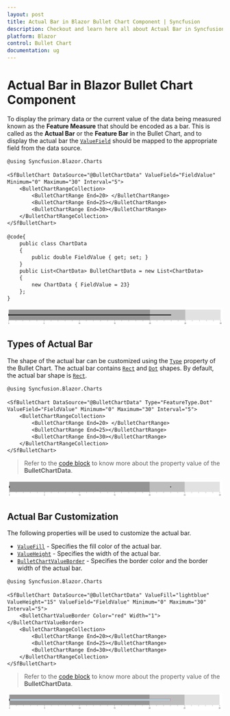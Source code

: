 ```yaml
---
layout: post
title: Actual Bar in Blazor Bullet Chart Component | Syncfusion
description: Checkout and learn here all about Actual Bar in Syncfusion Blazor Bullet Chart component and much more.
platform: Blazor
control: Bullet Chart 
documentation: ug
---
```


# Actual Bar in Blazor Bullet Chart Component

To display the primary data or the current value of the data being measured known as the **Feature Measure** that should be encoded as a bar. This is called as the **Actual Bar** or the **Feature Bar** in the Bullet Chart, and to display the actual bar the [`ValueField`](https://help.syncfusion.com/cr/blazor/Syncfusion.Blazor.Charts.SfBulletChart-1.html#Syncfusion_Blazor_Charts_SfBulletChart_1_ValueField) should be mapped to the appropriate field from the data source.

```cshtml
@using Syncfusion.Blazor.Charts

<SfBulletChart DataSource="@BulletChartData" ValueField="FieldValue" Minimum="0" Maximum="30" Interval="5">
    <BulletChartRangeCollection>
        <BulletChartRange End=20> </BulletChartRange>
        <BulletChartRange End=25></BulletChartRange>
        <BulletChartRange End=30></BulletChartRange>
    </BulletChartRangeCollection>
</SfBulletChart>

@code{
    public class ChartData
    {
        public double FieldValue { get; set; }
    }
    public List<ChartData> BulletChartData = new List<ChartData>
    {
        new ChartData { FieldValue = 23}
    };
}
```

![Actual Bar in Bullet Chart](images/value-bar.png)

## Types of Actual Bar

The shape of the actual bar can be customized using the [`Type`](https://help.syncfusion.com/cr/blazor/Syncfusion.Blazor.Charts.SfBulletChart-1.html#Syncfusion_Blazor_Charts_SfBulletChart_1_Type) property of the Bullet Chart. The actual bar contains [`Rect`](https://help.syncfusion.com/cr/blazor/Syncfusion.Blazor.Charts.FeatureType.html#Syncfusion_Blazor_Charts_FeatureType_Rect) and [`Dot`](https://help.syncfusion.com/cr/blazor/Syncfusion.Blazor.Charts.FeatureType.html#Syncfusion_Blazor_Charts_FeatureType_Dot) shapes. By default, the actual bar shape is [`Rect`](https://help.syncfusion.com/cr/blazor/Syncfusion.Blazor.Charts.FeatureType.html#Syncfusion_Blazor_Charts_FeatureType_Rect).

```cshtml
@using Syncfusion.Blazor.Charts

<SfBulletChart DataSource="@BulletChartData" Type="FeatureType.Dot" ValueField="FieldValue" Minimum="0" Maximum="30" Interval="5">
    <BulletChartRangeCollection>
        <BulletChartRange End=20> </BulletChartRange>
        <BulletChartRange End=25></BulletChartRange>
        <BulletChartRange End=30></BulletChartRange>
    </BulletChartRangeCollection>
</SfBulletChart>
```

> Refer to the [code block](#feature-bar) to know more about the property value of the **BulletChartData**.

![Types of Actual Bar](images/value-type.png)

## Actual Bar Customization

The following properties will be used to customize the actual bar.

* [`ValueFill`](https://help.syncfusion.com/cr/blazor/Syncfusion.Blazor.Charts.SfBulletChart-1.html#Syncfusion_Blazor_Charts_SfBulletChart_1_ValueFill) - Specifies the fill color of the actual bar.
* [`ValueHeight`](https://help.syncfusion.com/cr/blazor/Syncfusion.Blazor.Charts.SfBulletChart-1.html#Syncfusion_Blazor_Charts_SfBulletChart_1_ValueHeight) - Specifies the width of the actual bar.
* [`BulletChartValueBorder`](https://help.syncfusion.com/cr/blazor/Syncfusion.Blazor.Charts.BulletChartValueBorder.html) - Specifies the border color and the border width of the actual bar.

```cshtml
@using Syncfusion.Blazor.Charts

<SfBulletChart DataSource="@BulletChartData" ValueFill="lightblue" ValueHeight="15" ValueField="FieldValue" Minimum="0" Maximum="30" Interval="5">
    <BulletChartValueBorder Color="red" Width="1"></BulletChartValueBorder>
    <BulletChartRangeCollection>
        <BulletChartRange End=20></BulletChartRange>
        <BulletChartRange End=25></BulletChartRange>
        <BulletChartRange End=30></BulletChartRange>
    </BulletChartRangeCollection>
</SfBulletChart>
```

> Refer to the [code block](#feature-bar) to know more about  the property value of the **BulletChartData**.

![Actual Bar - Customization](images/valuebar-custom.png)
